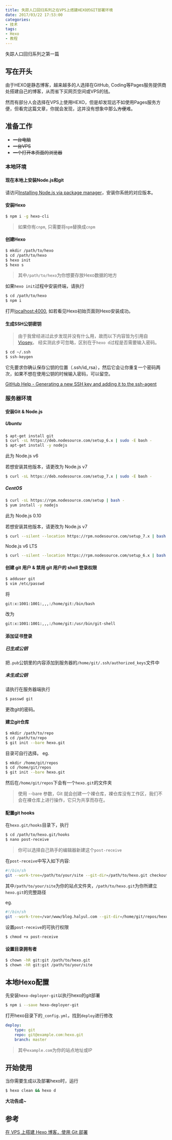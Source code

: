```yaml
---
title: 失踪人口回归系列之在VPS上搭建HEXO的GIT部署环境
date: 2017/03/22 17:53:00
categories:
- 技术
tags:
- Hexo
- 教程
---
```

失踪人口回归系列之第一篇
<!--more-->
## 写在开头
由于HEXO是静态博客，越来越多的人选择在GitHub, Coding等Pages服务提供商处搭建自己的博客，从而省下买网页空间或VPS的钱。

然而有部分人会选择在VPS上使用HEXO，但是却发现远不如使用Pages服务方便，但看完这篇文章，你就会发现，这并没有想象中那么~~方便~~难。

## 准备工作
- ~~一台电脑~~
- ~~一台VPS~~
- ~~一个打开本页面的浏览器~~

### 本地环境
#### 现在本地上安装Node.js和git
请访问[Installing Node.js via package manager](https://nodejs.org/en/download/package-manager/)，安装你系统的对应版本。
#### 安装Hexo
```` bash
$ npm i -g hexo-cli
````
> 如果你有`cnpm`, 只需要将`npm`替换成`cnpm`

#### 创建Hexo
```` bash
$ mkdir /path/to/hexo
$ cd /path/to/hexo
$ hexo init
$ hexo s
````
> 其中`/path/to/hexo`为你想要存放Hexo数据的地方

如果`hexo init`过程中安装终端，请执行
```` bash
$ cd /path/to/hexo
$ npm i
````
打开[localhost:4000](localhost:4000), 如若看见Hexo初始页面则Hexo安装成功。

#### 生成SSH公钥密钥
> 由于我曾经进过此步发现并没有什么用，故而以下内容皆为引用自[Viosey](https://blog.viosey.com/2016/10/05/hexo-vps-git/#生成-SSH-公钥密钥)。
> 经实测此步可忽略，区别在于`hexo d`过程是否需要输入密码。

```` bash
$ cd ~/.ssh
$ ssh-keygen
````
它先要求你确认保存公钥的位置（.ssh/id_rsa），然后它会让你重复一个密码两次，如果不想在使用公钥的时候输入密码，可以留空。

[GitHub Help - Generating a new SSH key and adding it to the ssh-agent](https://help.github.com/articles/generating-a-new-ssh-key-and-adding-it-to-the-ssh-agent/)

### 服务器环境

#### 安装Git & Node.js

##### Ubuntu
```` bash
$ apt-get install git
$ curl -sL https://deb.nodesource.com/setup_6.x | sudo -E bash -
$ apt-get install -y nodejs
````
此为 Node.js v6

若想安装其他版本，请更改为
Node.js v7
```` bash
$ curl -sL https://deb.nodesource.com/setup_7.x | sudo -E bash -
````

##### CentOS
```` bash
$ curl -sL https://rpm.nodesource.com/setup | bash -
$ yum install -y nodejs
````
此为 Node.js 0.10

若想安装其他版本，请更改为
Node.js v7
```` bash
$ curl --silent --location https://rpm.nodesource.com/setup_7.x | bash -
````

Node.js v6 LTS
```` bash
$ curl --silent --location https://rpm.nodesource.com/setup_6.x | bash -
````

#### 创建 git 用户 & 禁用 git 用户的 shell 登录权限
```` bash
$ adduser git
$ vim /etc/passwd
````
将
```` bash
git:x:1001:1001:,,,:/home/git:/bin/bash
````
改为
```` bash
git:x:1001:1001:,,,:/home/git:/usr/bin/git-shell
````

#### 添加证书登录
##### 已生成公钥
把`.pub`公钥里的内容添加到服务器的`/home/git/.ssh/authorized_keys`文件中

##### 未生成公钥
请执行在服务器端执行
```` bash
$ passwd git
````
更改git的密码。

#### 建立git仓库
```` bash
$ mkdir /path/to/repo
$ cd /path/to/repo
$ git init --bare hexo.git
````
目录可自行选择。
eg.
```` bash
$ mkdir /home/git/repos
$ cd /home/git/repos
$ git init --bare hexo.git
````
然后在`/home/git/repos`下会有一个`hexo.git`的文件夹
> 使用 --bare 参数，Git 就会创建一个裸仓库，裸仓库没有工作区，我们不会在裸仓库上进行操作，它只为共享而存在。

#### 配置git hooks
在`hexo.git/hooks`目录下，执行
```` bash
$ cd /path/to/hexo.git/hooks
$ nano post-receive
````
> 你可以选择自己熟手的编辑器新建这个`post-receive`

在`post-receive`中写入如下内容:
```` bash
#!/bin/sh
git --work-tree=/path/to/your/site --git-dir=/path/to/hexo.git checkout -f
````
其中`/path/to/your/site`为你的站点文件夹，`/path/to/hexo.git`为你所建立`hexo.git`的完整路径

eg.
```` bash
#!/bin/sh
git --work-tree=/var/www/blog.halyul.com --git-dir=/home/git/repos/hexo.git checkout -f
````

设置`post-receive`的可执行权限
```` bash
$ chmod +x post-receive
````

#### 设置目录拥有者
```` bash
$ chown -hR git:git /path/to/hexo.git
$ chown -hR git:git /path/to/your/site
````

## 本地Hexo配置
先安装`hexo-deployer-git`以执行hexo的git部署
```` bash
$ npm i --save hexo-deployer-git
````

打开hexo目录下的`_config.yml`，找到`deploy`进行修改
```` yaml
deploy:
    type: git
    repo: git@example.com:hexo.git
    branch: master
````
> 其中`example.com`为你的站点地址或IP

## 开始使用
当你需要生成以及部署hexo时，运行
```` bash
$ hexo clean && hexo d
````

**大功告成~**

## 参考
[在 VPS 上搭建 Hexo 博客，使用 Git 部署](https://blog.viosey.com/2016/10/05/hexo-vps-git/)
